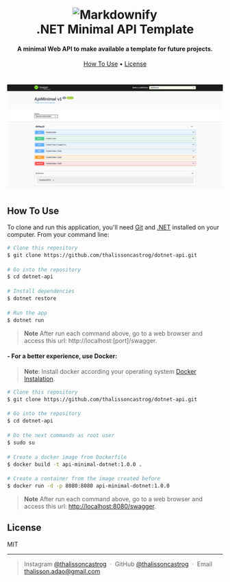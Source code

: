 <h1 align="center">
  <br>
  <img src="https://learn.microsoft.com/dotnet/media/dotnet-logo.png" alt="Markdownify" width="200">
  <br>
  .NET Minimal API Template
  <br>
</h1>

<h4 align="center">A minimal Web API to make available a template for future projects.</h4>

<p align="center">
  <a href="#how-to-use">How To Use</a> •
  <a href="#license">License</a>
</p>

<h1 align="center">
    <img src="assets/images/swagger.png" alt="Markdownify" width="800">
</h1>

## How To Use

To clone and run this application, you'll need [Git](https://git-scm.com) and [.NET](https://learn.microsoft.com/en-us/dotnet/core/install/) installed on your computer. From your command line:

```bash
# Clone this repository
$ git clone https://github.com/thalissoncastrog/dotnet-api.git

# Go into the repository
$ cd dotnet-api

# Install dependencies
$ dotnet restore

# Run the app
$ dotnet run
```

> **Note**
> After run each command above, go to a web browser and access this url: http://localhost:[port]/swagger.

<h4>- For a better experience, use Docker:</h4>

> **Note**:
> Install docker according your operating system [Docker Instalation](https://docs.docker.com/engine/install/).

```bash
# Clone this repository
$ git clone https://github.com/thalissoncastrog/dotnet-api.git

# Go into the repository
$ cd dotnet-api

# Do the next commands as root user
$ sudo su

# Create a docker image from Dockerfile
$ docker build -t api-minimal-dotnet:1.0.0 .

# Create a container from the image created before
$ docker run -d -p 8080:8080 api-minimal-dotnet:1.0.0
```

> **Note**
> After run each command above, go to a web browser and access this url: [http://localhost:8080/swagger](http://localhost:8080/swagger).

## License

MIT

---

> Instagram [@thalissoncastrog](https://www.instagram.com/thalissoncastrog/) &nbsp;&middot;&nbsp;
> GitHub [@thalissoncastrog](https://github.com/thalissoncastrog) &nbsp;&middot;&nbsp;
> Email [thalisson.adao@gmail.com](mailto:thalisson.adao@gmail.com)
